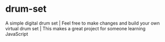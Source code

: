 # drum-set
A simple digital drum set | Feel free to make changes and build your own virtual drum set | This makes a great project for someone learning JavaScript
